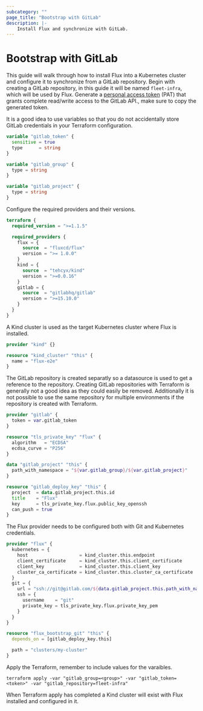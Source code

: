 ```yaml
---
subcategory: ""
page_title: "Bootstrap with GitLab"
description: |-
    Install Flux and synchronize with GitLab.
---
```


# Bootstrap with GitLab

This guide will walk through how to install Flux into a Kubernetes cluster and configure it to synchronize from a GitLab repository. Begin with creating a GitLab repository, in this guide it will be named `fleet-infra`, which will be used by Flux.
Generate a [personal access token](https://docs.gitlab.com/ee/user/profile/personal_access_tokens.html) (PAT) that grants complete read/write access to the GitLab API., make sure to copy the generated token.

It is a good idea to use variables so that you do not accidentally store GitLab credentials in your Terraform configuration.

```terraform
variable "gitlab_token" {
  sensitive = true
  type      = string
}

variable "gitlab_group" {
  type = string
}

variable "gitlab_project" {
  type = string
}
```

Configure the required providers and their versions.

```terraform
terraform {
  required_version = ">=1.1.5"

  required_providers {
    flux = {
      source  = "fluxcd/flux"
      version = ">= 1.0.0"
    }
    kind = {
      source  = "tehcyx/kind"
      version = ">=0.0.16"
    }
    gitlab = {
      source  = "gitlabhq/gitlab"
      version = ">=15.10.0"
    }
  }
}
```

A Kind cluster is used as the target Kubernetes cluster where Flux is installed.

```terraform
provider "kind" {}

resource "kind_cluster" "this" {
  name = "flux-e2e"
}
```

The GitLab repository is created separatly so a datasource is used to get a reference to the repository. Creating GitLab repositories with Terraform is generally not a good idea as they could easily be removed. Additionally it is not possible to use the same repository for multiple environments if the repository is created with Terraform.

```terraform
provider "gitlab" {
  token = var.gitlab_token
}

resource "tls_private_key" "flux" {
  algorithm   = "ECDSA"
  ecdsa_curve = "P256"
}

data "gitlab_project" "this" {
  path_with_namespace = "${var.gitlab_group}/${var.gitlab_project}"
}

resource "gitlab_deploy_key" "this" {
  project  = data.gitlab_project.this.id
  title    = "Flux"
  key      = tls_private_key.flux.public_key_openssh
  can_push = true
}
```

The Flux provider needs to be configured both with Git and Kubernetes credentials.

```terraform
provider "flux" {
  kubernetes = {
    host                   = kind_cluster.this.endpoint
    client_certificate     = kind_cluster.this.client_certificate
    client_key             = kind_cluster.this.client_key
    cluster_ca_certificate = kind_cluster.this.cluster_ca_certificate
  }
  git = {
    url = "ssh://git@gitlab.com/${data.gitlab_project.this.path_with_namespace}.git"
    ssh = {
      username    = "git"
      private_key = tls_private_key.flux.private_key_pem
    }
  }
}

resource "flux_bootstrap_git" "this" {
  depends_on = [gitlab_deploy_key.this]

  path = "clusters/my-cluster"
}
```

Apply the Terraform, remember to include values for the varaibles.

```hcl
terraform apply -var "gitlab_group=<group>" -var "gitlab_token=<token>" -var "gitlab_repository=fleet-infra"
```

When Terraform apply has completed a Kind cluster will exist with Flux installed and configured in it.
